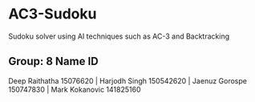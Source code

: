 # AC3-Sudoku
Sudoku solver using AI techniques such as AC-3 and Backtracking

Group: 8
Name             ID
------------------------
Deep Raithatha  15076620
| Harjodh Singh   150542620
| Jaenuz Gorospe  150747830
| Mark Kokanovic  141825160

